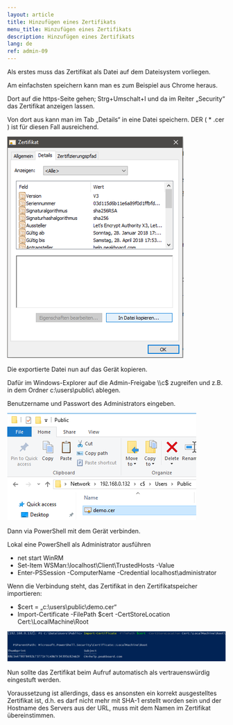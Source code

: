 ```yaml
---
layout: article
title: Hinzufügen eines Zertifikats
menu_title: Hinzufügen eines Zertifikats
description: Hinzufügen eines Zertifikats
lang: de
ref: admin-09
---
```


Als erstes muss das Zertifikat als Datei auf dem Dateisystem vorliegen.

Am einfachsten speichern kann man es zum Beispiel aus Chrome heraus.

Dort auf die https-Seite gehen; Strg+Umschalt+I und da im Reiter „Security“ das Zertifikat anzeigen lassen.

Von dort aus kann man im Tab „Details“ in eine Datei speichern. DER ( * .cer ) ist für diesen Fall ausreichend.

![image_1](/assets/images/admin/certificates/cert_01.png)

Die exportierte Datei nun auf das Gerät kopieren.

Dafür im Windows-Explorer auf die Admin-Freigabe \\<ip>\c$ zugreifen und z.B. in dem Ordner c:\users\public\ ablegen.

Benutzername und Passwort des Administrators eingeben.

![image_1](/assets/images/admin/certificates/cert_02.png)

Dann via PowerShell mit dem Gerät verbinden.

Lokal eine PowerShell als Administrator ausführen

* net start WinRM
* Set-Item WSMan:\localhost\Client\TrustedHosts -Value <ip-adresse>
* Enter-PSSession -ComputerName <ip-adresse> -Credential localhost\administrator

Wenn die Verbindung steht, das Zertifikat in den Zertifikatspeicher importieren:

* $cert = „c:\users\public\demo.cer“
* Import-Certificate -FilePath $cert -CertStoreLocation Cert:\LocalMachine\Root

![image_1](/assets/images/admin/certificates/cert_03.png)

Nun sollte das Zertifikat beim Aufruf automatisch als vertrauenswürdig eingestuft werden.

Voraussetzung ist allerdings, dass es ansonsten ein korrekt ausgestelltes Zertifikat ist, d.h. es darf nicht mehr mit SHA-1 erstellt worden sein und der Hostname des Servers aus der URL, muss mit dem Namen im Zertifikat übereinstimmen.
